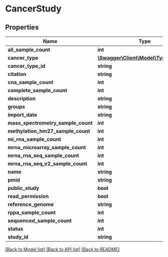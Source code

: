 # CancerStudy

## Properties
Name | Type | Description | Notes
------------ | ------------- | ------------- | -------------
**all_sample_count** | **int** |  | [optional] 
**cancer_type** | [**\Swagger\Client\Model\TypeOfCancer**](TypeOfCancer.md) |  | [optional] 
**cancer_type_id** | **string** |  | [optional] 
**citation** | **string** |  | [optional] 
**cna_sample_count** | **int** |  | [optional] 
**complete_sample_count** | **int** |  | [optional] 
**description** | **string** |  | [optional] 
**groups** | **string** |  | [optional] 
**import_date** | **string** |  | [optional] 
**mass_spectrometry_sample_count** | **int** |  | [optional] 
**methylation_hm27_sample_count** | **int** |  | [optional] 
**mi_rna_sample_count** | **int** |  | [optional] 
**mrna_microarray_sample_count** | **int** |  | [optional] 
**mrna_rna_seq_sample_count** | **int** |  | [optional] 
**mrna_rna_seq_v2_sample_count** | **int** |  | [optional] 
**name** | **string** |  | [optional] 
**pmid** | **string** |  | [optional] 
**public_study** | **bool** |  | [optional] 
**read_permission** | **bool** |  | [optional] 
**reference_genome** | **string** |  | [optional] 
**rppa_sample_count** | **int** |  | [optional] 
**sequenced_sample_count** | **int** |  | [optional] 
**status** | **int** |  | [optional] 
**study_id** | **string** |  | 

[[Back to Model list]](../README.md#documentation-for-models) [[Back to API list]](../README.md#documentation-for-api-endpoints) [[Back to README]](../README.md)


